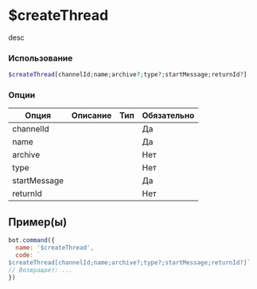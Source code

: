 # $createThread
desc
### Использование
```php
$createThread[channelId;name;archive?;type?;startMessage;returnId?]
```

### Опции

| Опция | Описание | Тип | Обязательно |
|--------|-------------|------|----------|
| channelId |  |  | Да | 
| name |  |  | Да | 
| archive |  |  | Нет |
| type |  |  | Нет |
| startMessage |  |  | Да |
| returnId |  |  | Нет |
## Пример(ы)

```javascript
bot.command({
  name: '$createThread',
  code: `
$createThread[channelId;name;archive?;type?;startMessage;returnId?]`
// Возвращает: ...
})
```
